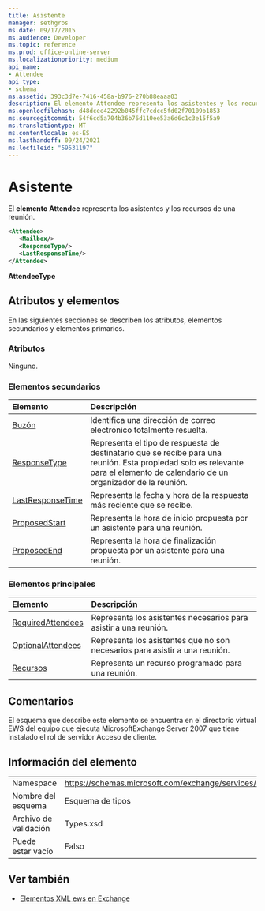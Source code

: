 ```yaml
---
title: Asistente
manager: sethgros
ms.date: 09/17/2015
ms.audience: Developer
ms.topic: reference
ms.prod: office-online-server
ms.localizationpriority: medium
api_name:
- Attendee
api_type:
- schema
ms.assetid: 393c3d7e-7416-458a-b976-270b88eaaa03
description: El elemento Attendee representa los asistentes y los recursos de una reunión.
ms.openlocfilehash: d48dcee42292b045ffc7cdcc5fd02f70109b1853
ms.sourcegitcommit: 54f6cd5a704b36b76d110ee53a6d6c1c3e15f5a9
ms.translationtype: MT
ms.contentlocale: es-ES
ms.lasthandoff: 09/24/2021
ms.locfileid: "59531197"
---
```

# <a name="attendee"></a>Asistente

El **elemento Attendee** representa los asistentes y los recursos de una reunión. 
  
```xml
<Attendee>
   <Mailbox/>
   <ResponseType/>
   <LastResponseTime/>
</Attendee>
```

 **AttendeeType**
## <a name="attributes-and-elements"></a>Atributos y elementos

En las siguientes secciones se describen los atributos, elementos secundarios y elementos primarios.
  
### <a name="attributes"></a>Atributos

Ninguno.
  
### <a name="child-elements"></a>Elementos secundarios

|**Elemento**|**Descripción**|
|:-----|:-----|
|[Buzón](mailbox.md) <br/> |Identifica una dirección de correo electrónico totalmente resuelta.  <br/> |
|[ResponseType](responsetype.md) <br/> |Representa el tipo de respuesta de destinatario que se recibe para una reunión. Esta propiedad solo es relevante para el elemento de calendario de un organizador de la reunión.  <br/> |
|[LastResponseTime](lastresponsetime.md) <br/> |Representa la fecha y hora de la respuesta más reciente que se recibe.  <br/> |
|[ProposedStart](proposedstart-attendeetype.md) <br/> |Representa la hora de inicio propuesta por un asistente para una reunión. <br/> |
|[ProposedEnd](proposedend-attendeetype.md) <br/> |Representa la hora de finalización propuesta por un asistente para una reunión. <br/> |
   
### <a name="parent-elements"></a>Elementos principales

|**Elemento**|**Descripción**|
|:-----|:-----|
|[RequiredAttendees](requiredattendees.md) <br/> |Representa los asistentes necesarios para asistir a una reunión.  <br/> |
|[OptionalAttendees](optionalattendees.md) <br/> |Representa los asistentes que no son necesarios para asistir a una reunión.  <br/> |
|[Recursos](resources.md) <br/> |Representa un recurso programado para una reunión.  <br/> |
   
## <a name="remarks"></a>Comentarios

El esquema que describe este elemento se encuentra en el directorio virtual EWS del equipo que ejecuta MicrosoftExchange Server 2007 que tiene instalado el rol de servidor Acceso de cliente.
  
## <a name="element-information"></a>Información del elemento

|||
|:-----|:-----|
|Namespace  <br/> |https://schemas.microsoft.com/exchange/services/2006/types  <br/> |
|Nombre del esquema  <br/> |Esquema de tipos  <br/> |
|Archivo de validación  <br/> |Types.xsd  <br/> |
|Puede estar vacío  <br/> |Falso  <br/> |
   
## <a name="see-also"></a>Ver también

- [Elementos XML ews en Exchange](ews-xml-elements-in-exchange.md)

